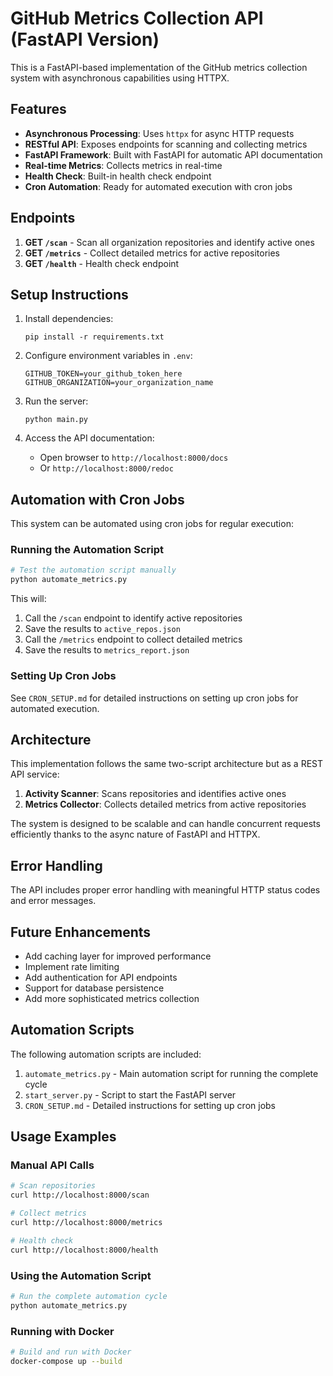 # GitHub Metrics Collection API (FastAPI Version)

This is a FastAPI-based implementation of the GitHub metrics collection system with asynchronous capabilities using HTTPX.

## Features

- **Asynchronous Processing**: Uses `httpx` for async HTTP requests
- **RESTful API**: Exposes endpoints for scanning and collecting metrics
- **FastAPI Framework**: Built with FastAPI for automatic API documentation
- **Real-time Metrics**: Collects metrics in real-time
- **Health Check**: Built-in health check endpoint
- **Cron Automation**: Ready for automated execution with cron jobs

## Endpoints

1. **GET `/scan`** - Scan all organization repositories and identify active ones
2. **GET `/metrics`** - Collect detailed metrics for active repositories  
3. **GET `/health`** - Health check endpoint

## Setup Instructions

1. Install dependencies:
   ```
   pip install -r requirements.txt
   ```

2. Configure environment variables in `.env`:
   ```
   GITHUB_TOKEN=your_github_token_here
   GITHUB_ORGANIZATION=your_organization_name
   ```

3. Run the server:
   ```
   python main.py
   ```

4. Access the API documentation:
   - Open browser to `http://localhost:8000/docs`
   - Or `http://localhost:8000/redoc`

## Automation with Cron Jobs

This system can be automated using cron jobs for regular execution:

### Running the Automation Script

```bash
# Test the automation script manually
python automate_metrics.py
```

This will:
1. Call the `/scan` endpoint to identify active repositories
2. Save the results to `active_repos.json`
3. Call the `/metrics` endpoint to collect detailed metrics
4. Save the results to `metrics_report.json`

### Setting Up Cron Jobs

See `CRON_SETUP.md` for detailed instructions on setting up cron jobs for automated execution.

## Architecture

This implementation follows the same two-script architecture but as a REST API service:

1. **Activity Scanner**: Scans repositories and identifies active ones
2. **Metrics Collector**: Collects detailed metrics from active repositories

The system is designed to be scalable and can handle concurrent requests efficiently thanks to the async nature of FastAPI and HTTPX.

## Error Handling

The API includes proper error handling with meaningful HTTP status codes and error messages.

## Future Enhancements

- Add caching layer for improved performance
- Implement rate limiting
- Add authentication for API endpoints
- Support for database persistence
- Add more sophisticated metrics collection

## Automation Scripts

The following automation scripts are included:

1. `automate_metrics.py` - Main automation script for running the complete cycle
2. `start_server.py` - Script to start the FastAPI server
3. `CRON_SETUP.md` - Detailed instructions for setting up cron jobs

## Usage Examples

### Manual API Calls
```bash
# Scan repositories
curl http://localhost:8000/scan

# Collect metrics
curl http://localhost:8000/metrics

# Health check
curl http://localhost:8000/health
```

### Using the Automation Script
```bash
# Run the complete automation cycle
python automate_metrics.py
```

### Running with Docker
```bash
# Build and run with Docker
docker-compose up --build
```